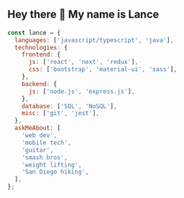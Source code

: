 ## Hey there 👋 My name is Lance

<!--
**lanceziegler/lanceziegler** is a ✨ _special_ ✨ repository because its `README.md` (this file) appears on your GitHub profile.

Here are some ideas to get you started:

- 🔭 I’m currently working on ...
- 🌱 I’m currently learning ...
- 👯 I’m looking to collaborate on ...
- 🤔 I’m looking for help with ...
- 💬 Ask me about ...
- 📫 How to reach me: ...
- 😄 Pronouns: ...
- ⚡ Fun fact: ...
-->

```js
const lance = {
  languages: ['javascript/typescript', 'java'],
  technologies: {
    frontend: {
      js: ['react', 'next', 'redux'],
      css: ['bootstrap', 'material-ui', 'sass'],
    },
    backend: {
      js: ['node.js', 'express.js'],
    },
    database: ['SQL', 'NoSQL'],
    misc: ['git', 'jest'],
  },
  askMeAbout: [
    'web dev',
    'mobile tech',
    'guitar',
    'smash bros',
    'weight lifting',
    'San Diego hiking',
  ],
};
```
